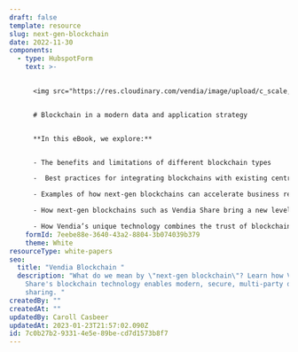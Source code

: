 ```yaml
---
draft: false
template: resource
slug: next-gen-blockchain
date: 2022-11-30
components:
  - type: HubspotForm
    text: >-
      

      <img src="https://res.cloudinary.com/vendia/image/upload/c_scale,q_100,w_500/f_auto,q_90/v1669912270/blockchain_jqtj4r.webp" alt="" class="image-float-right" width="226" />


      # Blockchain in a modern data and application strategy


      **In this eBook, we explore:** 


      - The benefits and limitations of different blockchain types

      -  Best practices for integrating blockchains with existing centralized IT architectures

      - Examples of how next-gen blockchains can accelerate business results and lower delivery risks for data-centric projects

      - How next-gen blockchains such as Vendia Share bring a new level of trust and real-time data sharing to enterprises and their ecosystems

      - How Vendia’s unique technology combines the trust of blockchain with the scale of the cloud, offering the fastest time to market for secure, operational data sharing
    formId: 7eebe88e-3640-43a2-8804-3b074039b379
    theme: White
resourceType: white-papers
seo:
  title: "Vendia Blockchain "
  description: "What do we mean by \"next-gen blockchain\"? Learn how Vendia
    Share's blockchain technology enables modern, secure, multi-party data
    sharing. "
createdBy: ""
createdAt: ""
updatedBy: Caroll Casbeer
updatedAt: 2023-01-23T21:57:02.090Z
id: 7c0b27b2-9331-4e5e-89be-cd7d1573b8f7
---
```

